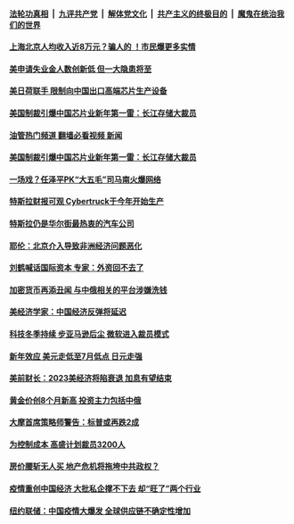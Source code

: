 ####  [法轮功真相](../../../../basic/blob/master/README.md?t=02060012) &nbsp;|&nbsp; [九评共产党](../../../../9ping.md/blob/master/README.md?t=02060012) &nbsp;|&nbsp; [解体党文化](../../../../jtdwh.md/blob/master/README.md?t=02060012)  &nbsp;|&nbsp; [共产主义的终极目的](../../../../gczydzjmd.md/blob/master/README.md?t=02060012) &nbsp;|&nbsp; [魔鬼在统治我们的世界](../../../../mgztzwmdsj.md/blob/master/README.md?t=02060012) 

#### [上海北京人均收入近8万元？骗人的 ！市民爆更多实情](../pages/soh7/692919.md?t=02060012) 
#### [美申请失业金人数创新低 但一大隐患将至](../pages/soh7/692742.md?t=02060012) 
#### [美日荷联手 限制向中国出口高端芯片生产设备](../pages/soh7/691215.md?t=02060012) 
#### [美国制裁引爆中国芯片业新年第一雷：长江存储大裁员](../pages/soh7/691077.md?t=02060012) 
#### [油管热门频道 翻墙必看视频 新闻](http://129.146.143.75:81/youtube.html?02060012)
#### [美国制裁引爆中国芯片业新年第一雷：长江存储大裁员](../pages/soh7/691077.md?t=02060012) 
#### [一场戏？任泽平PK“大五毛”司马南火爆网络](../pages/soh7/690720.md?t=02060012) 
#### [特斯拉财报可观 Cybertruck于今年开始生产](../pages/soh7/690501.md?t=02060012) 
#### [特斯拉仍是华尔街最热衷的汽车公司](../pages/soh7/689859.md?t=02060012) 
#### [耶伦：北京介入导致非洲经济问题恶化](../pages/soh7/689286.md?t=02060012) 
#### [刘鹤喊话国际资本 专家：外资回不去了](../pages/soh7/689169.md?t=02060012) 
#### [加密货币再添丑闻 与中俄相关的平台涉嫌洗钱](../pages/soh7/688752.md?t=02060012) 
#### [美经济学家：中国经济反弹将延迟](../pages/soh7/688698.md?t=02060012) 
#### [科技冬季持续 步亚马逊后尘 微软进入裁员模式](../pages/soh7/688386.md?t=02060012) 
#### [新年效应 美元走低至7月低点 日元走强](../pages/soh7/688044.md?t=02060012) 
#### [美前财长：2023美经济将陷衰退 加息有望结束](../pages/soh7/687462.md?t=02060012) 
#### [黄金价创8个月新高 投资主力包括中俄](../pages/soh7/686823.md?t=02060012) 
#### [大摩首席策略师警告：标普或再跌2成](../pages/soh7/686568.md?t=02060012) 
#### [为控制成本 高盛计划裁员3200人](../pages/soh7/686253.md?t=02060012) 
#### [房价腰斩无人买  地产危机将拖垮中共政权？](../pages/soh7/686079.md?t=02060012) 
#### [疫情重创中国经济  大批私企撑不下去   却“旺了”两个行业 ](../pages/soh7/685749.md?t=02060012) 
#### [纽约联储：中国疫情大爆发 全球供应链不确定性增加](../pages/soh7/685722.md?t=02060012) 
<img src='http://gfw-breaker.win/goodnews/indexes/soh7.md' width='0px' height='0px'/>
